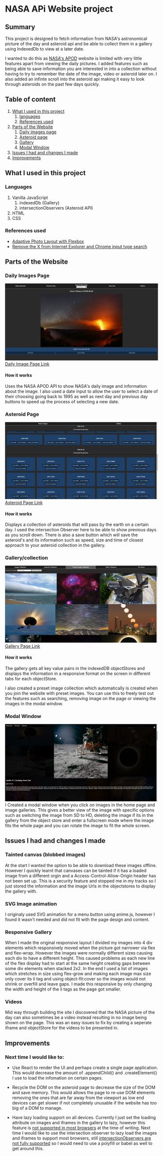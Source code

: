 # NASA APi Website project




## Summary

This project is designed to fetch information from  NASA's astronomical picture of the day and asteroid api and be able to collect them in a gallery using IndexedDb to view at a later date.

I wanted to do this as [NASA's APOD](https://apod.nasa.gov/apod/astropix.html) website is limited with very little features apart from viewing the daily pictures. I added features such as being able to save information you are interested in into a collection without having to try to remember the date of the image, video or asteroid later on. I also added an infinte scroll into the asteroid api making it easy to look through asteroids on the past few days quickly.



## Table of content
1. [What I used in this project](#What-I-used-in-this-project)
    1. [languages](#languages)
    2. [References used](#References-used)
2. [Parts of the Website](#Parts-of-the-website)
    1. [Daily images page](#daily-images-page)
    2. [Asteroid page](#asteroid-page)  
    3. [Gallery](#gallery)
    4. [Modal Window](#modal-window)
3. [Issues I had and changes I made](#Issues-I-had-and-changes-I-made)
4. [Improvements](#Improvements)


## What I used in this project

### Languages
1. Vanilla JavaScript
    1. indexedDb (Gallery)
    2. intersectionObservers (Asteroid API)
2. HTML
3. CSS


### References used
* [Adaptive Photo Layout with Flexbox](https://css-tricks.com/adaptive-photo-layout-with-flexbox/)
* [Remove the X from Internet Explorer and Chrome input type search](https://blog.maximerouiller.com/post/remove-the-x-from-internet-explorer-and-chrome-input-type-search/)


## Parts of the Website
### Daily Images Page

![daily Image image](./readMeImages/homePage.png)
[Daily Image Page Link](https://pudderz.github.io/SpaceWebsite/index.html)
#### How it works
Uses the NASA APOD API to show NASA's daily image and information about the image. I also used a date input to allow the user to select a date of their choosing going back to 1995 as well as next day and previous day buttons to speed up the process of selecting a new date.



### Asteroid Page
![asteroid page image](./readMeImages/asteroidPage.png)
[Asteroid Page Link](https://pudderz.github.io/SpaceWebsite/asteroidPage/asteroidList.html)
#### How it works
Displays a collection of asteroids that will pass by the earth on a certain day. I used the intersection Observer here to be able to show previous days as you scroll down. There is also a save button which will save the asteroid's and its information such as speed, size and time of closest approach to your asteroid collection in the gallery.


### Gallery/collection

![Gallery/collection image](./readMeImages/Gallery.png)
[Gallery Page Link](https://pudderz.github.io/SpaceWebsite/gallery/usersCollection.html)
#### How it works
The gallery gets all key value pairs in the indexedDB objectStores and displays the information in a responsive format on the screen in different tabs for each objectStore. 

I also created a preset image collection which automatically is created when you join the website with preset images. You can use this to freely test out the features such as searching, removing image on the page or viewing the images in the modal window.  
 
### Modal Window
![modal window](./readMeImages/modalWindow.png)
I Created a modal window when you click on images in the home page and image galleries. This gives a better view of the image with specific options such as switching the image from SD to HD, deleting the image if its in the gallery from the object store and enter a fullscreen mode where the image fits the whole page and you can rotate the image to fit the whole screen.

## Issues I had and changes I made
 
### Tainted canvas (blobbed images)
At the start I wanted the option to be able to download these images offline. However I quickly learnt that canvases can be tainted if it has a loaded image from a different orgin and a Access-Control-Allow-Origin header has not been set up. This is a security feature and stopped me in my tracks so I just stored the information and the image Urls in the objectstores to display the gallery with.

### SVG Image animation
I originaly used SVG animation for a menu button using anime.js, however I found it wasn't needed and did not fit with the page design and content.

### Responsive Gallery
When I made the original responsive layout I divided my images into 4 div elements which responsively moved when the picture got narrower via flex and flex-wrap. However the images were normally different sizes causing each div to have a different height. This caused problems as each new line of the flex display had to start at the same height creating gaps between some div elements when stacked 2x2. In the end I used a list of images which stretches in size using flex-grow and making each image max size only cover its li tag and using object-fit:cover so the images would not shrink or overfill and leave gaps. I made this responsive by only changing the width and height of the li tags as the page got smaller.

### Videos
Mid way through building the site I discovered that the NASA picture of the day can also sometimes be a video instead resulting in no image being shown on the page. This was an easy issues to fix by creating a seperate iframe and objectStore for the videos to be presented in. 


## Improvements


### Next time I would like to:

* Use React to render the UI and perhaps create a single page application. This would decrease the amount of .appendChild() and .createElement() I use to load the infomation on certain pages.

* Recycle the DOM on the asteroid page to decrease the size of the DOM and save memory. This would allows the page to re-use DOM elements removing the ones that are far away from the viewport as low end devices can get slower if not completely unusable if the website has too big of a DOM to manage.

* Have lazy loading support on all devices. Currently I just set the loading attribute on images and iframes in the gallery to lazy, however this feature is [not supported in most browsers](https://caniuse.com/loading-lazy-attr) at the time of writing. Next time I would like to use the intersection observer to lazy load the images and iframes to support most browsers, still [intersectionObservers are not fully supported](https://caniuse.com/intersectionobserver) so I would need to use a polyfill or babel as well to get around this.
